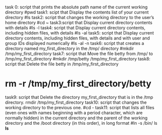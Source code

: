 task 0: script that prints the absolute path name of the current working directory
#pwd
task1: scipt that Display the contents list of your current directory
#ls
task2: script that changes the working directory to the user’s home directory
#cd ~
task3:script that Display current directory contents with details
#ls -l
task4: script that Display current directory contents, including hidden files, with details
#ls -al
task5: script that Display current directory contents, including hidden files, with details and with user and group IDs displayed numerically
#ls -al -n
task6: script that creates a directory named my_first_directory in the /tmp/ directory
#mkdir /tmp/my_first_directory
task7: script that Move the file betty from /tmp/ to /tmp/my_first_directory
#mkdir /tmp/betty /tmp/my_first_directory
task8: script that Delete the file betty in /tmp/my_first_directory
# rm -r /tmp/my_first_directory/betty
task9: script that Delete the directory my_first_directory that is in the /tmp directory.
rmdir /tmp/my_first_directory
task10: script that changes the working directory to the previous one.
#cd -
task11: script that lists all files (even ones with names beginning with a period character, which are normally hidden) in the current directory and the parent of the working directory and the /boot directory (in this order), in long format
#ln -s /bin/ ls __ls__

